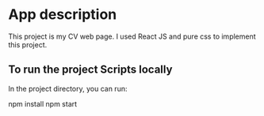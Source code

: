 # App description

This project is my CV web page. I used React JS and pure css to implement this project.

## To run the project Scripts locally

In the project directory, you can run:

npm install
npm start

